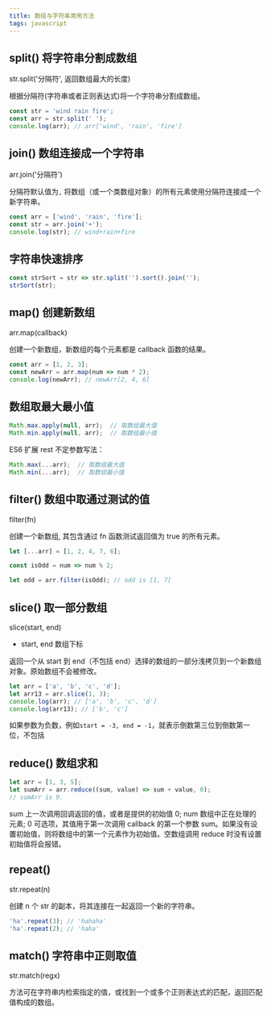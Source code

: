 ```yaml
---
title: 数组与字符串常用方法
tags: javascript
---
```

## split() 将字符串分割成数组

str.split('分隔符', 返回数组最大的长度)

根据分隔符(字符串或者正则表达式)将一个字符串分割成数组。

```javascript
const str = 'wind rain fire';
const arr = str.split(' ');
console.log(arr); // arr['wind', 'rain', 'fire']
```

## join() 数组连接成一个字符串

arr.join('分隔符')

分隔符默认值为`,`
将数组（或一个类数组对象）的所有元素使用分隔符连接成一个新字符串。

```javascript
const arr = ['wind', 'rain', 'fire'];
const str = arr.join('+');
console.log(str); // wind+rain+fire
```

## 字符串快速排序

```javascript
const strSort = str => str.split('').sort().join('');
strSort(str);
```
## map() 创建新数组

arr.map(callback)

创建一个新数组，新数组的每个元素都是 callback 函数的结果。

```javascript
const arr = [1, 2, 3];
const newArr = arr.map(num => num * 2);
console.log(newArr); // newArr[2, 4, 6]
```

## 数组取最大最小值

```javascript
Math.max.apply(null, arr);  // 取数组最大值
Math.min.apply(null, arr);  // 取数组最小值
```
ES6 扩展 rest 不定参数写法：

```javascript
Math.max(...arr);  // 取数组最大值
Math.min(...arr);  // 取数组最小值
```

## filter() 数组中取通过测试的值

filter(fn)

创建一个新数组, 其包含通过 fn 函数测试返回值为 true 的所有元素。

```javascript
let [...arr] = [1, 2, 4, 7, 6];

const isOdd = num => num % 2;

let odd = arr.filter(isOdd); // odd is [1, 7]
```

## slice() 取一部分数组

slice(start, end)

* start, end 数组下标

返回一个从 start 到 end（不包括 end）选择的数组的一部分浅拷贝到一个新数组对象。原始数组不会被修改。

```javascript
let arr = ['a', 'b', 'c', 'd'];
let arr13 = arr.slice(1, 3);
console.log(arr); // ['a', 'b', 'c', 'd']
console.log(arr13); // ['b', 'c']
```
如果参数为负数，例如`start = -3, end = -1`，就表示倒数第三位到倒数第一位，不包括
## reduce() 数组求和

```javascript
let arr = [1, 3, 5];
let sumArr = arr.reduce((sum, value) => sum + value, 0);
// sumArr is 9.
```
sum 上一次调用回调返回的值，或者是提供的初始值 0;
num 数组中正在处理的元素;
0 可选项，其值用于第一次调用 callback 的第一个参数 sum。如果没有设置初始值，则将数组中的第一个元素作为初始值。空数组调用 reduce 时没有设置初始值将会报错。

## repeat()

str.repeat(n)

创建 n 个 str 的副本，将其连接在一起返回一个新的字符串。

```javascript
'ha'.repeat(3); // 'hahaha'
'ha'.repeat(2); // 'haha'
```
## match() 字符串中正则取值

str.match(regx)

方法可在字符串内检索指定的值，或找到一个或多个正则表达式的匹配，返回匹配值构成的数组。